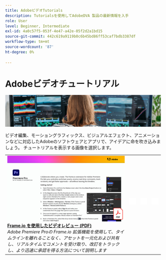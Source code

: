 ```yaml
---
title: AdobeビデオTutorials
description: Tutorialsを使用してAdobeDVA 製品の最新情報を入手
role: User
level: Beginner, Intermediate
exl-id: 4a0c57f5-053f-4e47-a42e-05f2d2a1bd15
source-git-commit: 442c619a9119b0c6b45bd86ff53caf7bdb3387df
workflow-type: tm+mt
source-wordcount: '87'
ht-degree: 0%

---
```


# Adobeビデオチュートリアル

![Creative CloudHero Image](../assets/CCEbanner-DVA.png)

ビデオ編集、モーショングラフィックス、ビジュアルエフェクト、アニメーションなどに対応したAdobeのソフトウェアとアプリで、アイデアに命を吹き込みましょう。 チュートリアルを表示する画像を選択します。

<table>
<tr>
 <td>
   <a href="video-review-frame-io.md">
      <img alt="Frame-io を使用したビデオレビュー" src="assets/Videoreviewwithframe.jpg" />
   </a>
    <div>
   <a href="video-review-frame-io.md"><strong>Frame.io を使用したビデオレビュー (PDF)</strong></a>
    </div>
    <em>Adobe Premiere Proの Frame.io 拡張機能を使用して、タイムラインを離れることなく、アセットを一元化および共有し、リアルタイムでコメントを受け取り、改訂をトラックし、より迅速に承認を得る方法について説明します </em>
    <br>
  </td>
  <td>
    <img alt="スペーサー" src="../assets/acrobat_PDF_whitespacer_96.png" />
    <div>
    <br>
  </td>
  <td>
    <img alt="スペーサー" src="../assets/acrobat_PDF_whitespacer_96.png" />
    <div>
    <br>
  </td>
  <td>
    <img alt="スペーサー" src="../assets/acrobat_PDF_whitespacer_96.png" />
    <div>
    <br>
  </td>
</tr>
</table>
